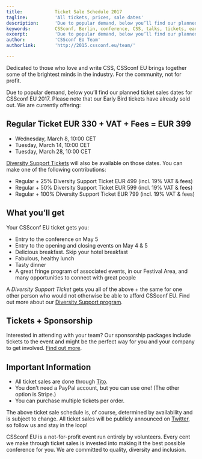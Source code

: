 ```yaml
---
title:            Ticket Sale Schedule 2017
tagline:          'All tickets, prices, sale dates'
description:      'Due to popular demand, below you’ll find our planned ticket sales dates for CSSconf EU 2017'
keywords:         CSSconf, Berlin, conference, CSS, talks, tickets, early bird, sale
excerpt:          'Due to popular demand, below you’ll find our planned ticket sales dates for CSSconf EU 2017'
author:           'CSSconf EU Team'
authorlink:       'http://2015.cssconf.eu/team/'

---
```


Dedicated to those who love and write CSS, CSSconf EU brings together some of the brightest minds in the industry. For the community, not for profit.

Due to popular demand, below you’ll find our planned ticket sales dates for CSSconf EU 2017. Please note that our Early Bird tickets have already sold out. We are currently offering:

## Regular Ticket EUR 330 + VAT + Fees = EUR 399

* Wednesday, March 8, 10:00 CET
* Tuesday, March 14, 10:00 CET
* Tuesday, March 28, 10:00 CET

[Diversity Support Tickets](http://2017.cssconf.eu/diversity-support-tickets/) will also be available on those dates. You can make one of the following contributions:

* Regular + 25% Diversity Support Ticket EUR 499 (incl. 19% VAT & fees)
* Regular + 50% Diversity Support Ticket EUR 599 (incl. 19% VAT & fees)
* Regular + 100% Diversity Support Ticket EUR 799 (incl. 19% VAT & fees)

## What you’ll get

Your CSSconf EU ticket gets you:

* Entry to the conference on May 5
* Entry to the opening and closing events on May 4 & 5
* Delicious breakfast. Skip your hotel breakfast
* Fabulous, healthy lunch
* Tasty dinner
* A great fringe program of associated events, in our Festival Area, and many opportunities to connect with great people

A *Diversity Support Ticket* gets you all of the above + the same for one other person who would not otherwise be able to afford CSSconf EU. Find out more about our [Diversity Support program](http://2017.cssconf.eu/diversity-support-tickets/).

## Tickets + Sponsorship

Interested in attending with your team? Our sponsorship packages include tickets to the event and might be the perfect way for you and your company to get involved. [Find out more](http://sponsoring.cssconf.eu/?token=earlybird).

## Important Information

* All ticket sales are done through [Tito](https://ti.to/cssconfeu/cssconfeu-2017).
* You don’t need a PayPal account, but you can use one! (The other option is Stripe.)
* You can purchase multiple tickets per order.

The above ticket sale schedule is, of course, determined by availability and is subject to change. All ticket sales will be publicly announced on [Twitter](https://twitter.com/CSSconfeu), so follow us and stay in the loop!

CSSconf EU is a not-for-profit event run entirely by volunteers. Every cent we make through ticket sales is invested into making it the best possible conference for you. We are committed to quality, diversity and inclusion.
